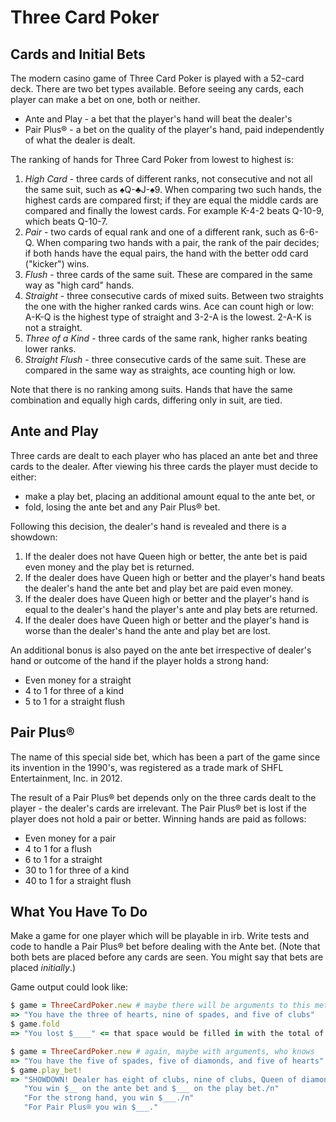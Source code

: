 # Three Card Poker
## Cards and Initial Bets

The modern casino game of Three Card Poker is played with a 52-card deck. There are two bet types available. Before seeing any cards, each player can make a bet on one, both or neither.

* Ante and Play - a bet that the player's hand will beat the dealer's
* Pair Plus® - a bet on the quality of the player's hand, paid independently of what the dealer is dealt.

The ranking of hands for Three Card Poker from lowest to highest is:

1. *High Card* - three cards of different ranks, not consecutive and not all the same suit, such as &spades;Q-&clubs;J-&spades;9. When comparing two such hands, the highest cards are compared first; if they are equal the middle cards are compared and finally the lowest cards. For example K-4-2 beats Q-10-9, which beats Q-10-7.
2. *Pair* - two cards of equal rank and one of a different rank, such as 6-6-Q. When comparing two hands with a pair, the rank of the pair decides; if both hands have the equal pairs, the hand with the better odd card ("kicker") wins.
3. *Flush* - three cards of the same suit. These are compared in the same way as "high card" hands.
4. *Straight* - three consecutive cards of mixed suits. Between two straights the one with the higher ranked cards wins. Ace can count high or low: A-K-Q is the highest type of straight and 3-2-A is the lowest. 2-A-K is not a straight.
5. *Three of a Kind* - three cards of the same rank, higher ranks beating lower ranks.
6. *Straight Flush* - three consecutive cards of the same suit. These are compared in the same way as straights, ace counting high or low.

Note that there is no ranking among suits. Hands that have the same combination and equally high cards, differing only in suit, are tied.

## Ante and Play

Three cards are dealt to each player who has placed an ante bet and three cards to the dealer. After viewing his three cards the player must decide to either:

* make a play bet, placing an additional amount equal to the ante bet, or
* fold, losing the ante bet and any Pair Plus® bet.

Following this decision, the dealer's hand is revealed and there is a showdown:

1. If the dealer does not have Queen high or better, the ante bet is paid even money and the play bet is returned.
2. If the dealer does have Queen high or better and the player's hand beats the dealer's hand the ante bet and play bet are paid even money.
3. If the dealer does have Queen high or better and the player's hand is equal to the dealer's hand the player's ante and play bets are returned.
4. If the dealer does have Queen high or better and the player's hand is worse than the dealer's hand the ante and play bet are lost.

An additional bonus is also payed on the ante bet irrespective of dealer's hand or outcome of the hand if the player holds a strong hand:

* Even money for a straight
* 4 to 1 for three of a kind
* 5 to 1 for a straight flush

## Pair Plus®

The name of this special side bet, which has been a part of the game since its invention in the 1990's, was registered as a trade mark of SHFL Entertainment, Inc. in 2012.

The result of a Pair Plus® bet depends only on the three cards dealt to the player - the dealer's cards are irrelevant. The Pair Plus® bet is lost if the player does not hold a pair or better. Winning hands are paid as follows:

* Even money for a pair
* 4 to 1 for a flush
* 6 to 1 for a straight
* 30 to 1 for three of a kind
* 40 to 1 for a straight flush

## What You Have To Do

Make a game for one player which will be playable in irb. Write tests and code to handle a Pair Plus® bet before dealing with the Ante bet. (Note that both bets are placed before any cards are seen. You might say that bets are placed *initially*.) 

Game output could look like:

```ruby
$ game = ThreeCardPoker.new # maybe there will be arguments to this method
=> "You have the three of hearts, nine of spades, and five of clubs"
$ game.fold
=> "You lost $____" <= that space would be filled in with the total of your bets

$ game = ThreeCardPoker.new # again, maybe with arguments, who knows
=> "You have the five of spades, five of diamonds, and five of hearts"
$ game.play_bet!
=> "SHOWDOWN! Dealer has eight of clubs, nine of clubs, Queen of diamonds/n"
   "You win $__ on the ante bet and $___ on the play bet./n"
   "For the strong hand, you win $___./n"
   "For Pair Plus® you win $___."
